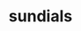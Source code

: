 ---
title: "sundials"
layout: cache
categories: [package, develop-2024-01-28]
meta: {"versions": ["6.7.0"], "compilers": ["cce@=15.0.1", "gcc@=10.3.0", "gcc@=11.4.0", "gcc@=7.3.1", "gcc@=7.5.0", "gcc@=9.4.0", "oneapi@=2024.0.0"], "oss": ["amzn2", "rhel8", "sle_hpc15", "ubuntu18.04", "ubuntu20.04", "ubuntu22.04"], "platforms": ["linux"], "targets": ["aarch64", "neoverse_n1", "neoverse_v1", "neoverse_v2", "ppc64le", "x86_64_v3", "x86_64_v4", "zen4"], "stacks": ["e4s", "e4s-cray-rhel", "e4s-cray-sles", "e4s-neoverse-v2", "e4s-neoverse_v1", "e4s-oneapi", "e4s-power", "e4s-rocm-external", "radiuss", "radiuss-aws", "radiuss-aws-aarch64", "root"], "num_specs": 25, "num_specs_by_stack": {"radiuss-aws-aarch64": 2, "root": 25, "radiuss-aws": 1, "e4s-cray-rhel": 1, "e4s-cray-sles": 1, "radiuss": 1, "e4s-neoverse_v1": 4, "e4s-power": 2, "e4s": 5, "e4s-rocm-external": 2, "e4s-neoverse-v2": 4, "e4s-oneapi": 2}}
spec_details: [{"hash": "syi4krzl33aojoc33dggxwkzwovnntbt", "compiler": "gcc@=7.3.1", "versions": ["6.7.0"], "os": "amzn2", "platform": "linux", "target": "aarch64", "variants": ["+ARKODE", "+CVODE", "+CVODES", "+IDA", "+IDAS", "+KINSOL", "build_system=cmake", "build_type=Release", "cstd=99", "~cuda", "cxxstd=14", "+examples", "+examples-install", "~f2003", "~fcmix", "generator=make", "+generic-math", "~ginkgo", "+hypre", "~int64", "~ipo", "~klu", "~kokkos", "~kokkos-kernels", "~lapack", "logging-level=0", "logging-mpi=OFF", "~magma", "~monitoring", "+mpi", "~openmp", "~petsc", "precision=double", "~profiling", "~pthread", "~raja", "~rocm", "+shared", "+static", "~superlu-dist", "~superlu-mt", "~sycl", "~trilinos"], "stacks": ["radiuss-aws-aarch64", "root"], "size": "-", "tarball": "https://binaries.spack.io/releases/develop-2024-01-28/build_cache/linux-amzn2-aarch64/gcc-7.3.1/sundials-6.7.0/linux-amzn2-aarch64-gcc-7.3.1-sundials-6.7.0-syi4krzl33aojoc33dggxwkzwovnntbt.spack"}, {"hash": "tqirg6dng55fkcqoiqft3db3ipponauo", "compiler": "gcc@=7.3.1", "versions": ["6.7.0"], "os": "amzn2", "platform": "linux", "target": "neoverse_n1", "variants": ["+ARKODE", "+CVODE", "+CVODES", "+IDA", "+IDAS", "+KINSOL", "build_system=cmake", "build_type=Release", "cstd=99", "~cuda", "cxxstd=14", "+examples", "+examples-install", "~f2003", "~fcmix", "generator=make", "+generic-math", "~ginkgo", "+hypre", "~int64", "~ipo", "~klu", "~kokkos", "~kokkos-kernels", "~lapack", "logging-level=0", "logging-mpi=OFF", "~magma", "~monitoring", "+mpi", "~openmp", "~petsc", "precision=double", "~profiling", "~pthread", "~raja", "~rocm", "+shared", "+static", "~superlu-dist", "~superlu-mt", "~sycl", "~trilinos"], "stacks": ["radiuss-aws-aarch64", "root"], "size": "-", "tarball": "https://binaries.spack.io/releases/develop-2024-01-28/build_cache/linux-amzn2-neoverse_n1/gcc-7.3.1/sundials-6.7.0/linux-amzn2-neoverse_n1-gcc-7.3.1-sundials-6.7.0-tqirg6dng55fkcqoiqft3db3ipponauo.spack"}, {"hash": "c5oc6kkfclf6rxjjsosh4l5w3xz7tmmd", "compiler": "gcc@=7.3.1", "versions": ["6.7.0"], "os": "amzn2", "platform": "linux", "target": "x86_64_v3", "variants": ["+ARKODE", "+CVODE", "+CVODES", "+IDA", "+IDAS", "+KINSOL", "build_system=cmake", "build_type=Release", "cstd=99", "~cuda", "cxxstd=14", "+examples", "+examples-install", "~f2003", "~fcmix", "generator=make", "+generic-math", "~ginkgo", "+hypre", "~int64", "~ipo", "~klu", "~kokkos", "~kokkos-kernels", "~lapack", "logging-level=0", "logging-mpi=OFF", "~magma", "~monitoring", "+mpi", "~openmp", "~petsc", "precision=double", "~profiling", "~pthread", "~raja", "~rocm", "+shared", "+static", "~superlu-dist", "~superlu-mt", "~sycl", "~trilinos"], "stacks": ["radiuss-aws", "root"], "size": "-", "tarball": "https://binaries.spack.io/releases/develop-2024-01-28/build_cache/linux-amzn2-x86_64_v3/gcc-7.3.1/sundials-6.7.0/linux-amzn2-x86_64_v3-gcc-7.3.1-sundials-6.7.0-c5oc6kkfclf6rxjjsosh4l5w3xz7tmmd.spack"}, {"hash": "btkpahwonv5zqlsowlsll7cpkf5ipigq", "compiler": "cce@=15.0.1", "versions": ["6.7.0"], "os": "rhel8", "platform": "linux", "target": "zen4", "variants": ["+ARKODE", "+CVODE", "+CVODES", "+IDA", "+IDAS", "+KINSOL", "build_system=cmake", "build_type=Release", "cstd=99", "~cuda", "cxxstd=14", "+examples", "+examples-install", "~f2003", "~fcmix", "generator=make", "+generic-math", "~ginkgo", "~hypre", "~int64", "~ipo", "~klu", "~kokkos", "~kokkos-kernels", "~lapack", "logging-level=0", "logging-mpi=OFF", "~magma", "~monitoring", "+mpi", "~openmp", "~petsc", "precision=double", "~profiling", "~pthread", "~raja", "~rocm", "+shared", "+static", "~superlu-dist", "~superlu-mt", "~sycl", "~trilinos"], "stacks": ["e4s-cray-rhel", "root"], "size": "-", "tarball": "https://binaries.spack.io/releases/develop-2024-01-28/build_cache/linux-rhel8-zen4/cce-15.0.1/sundials-6.7.0/linux-rhel8-zen4-cce-15.0.1-sundials-6.7.0-btkpahwonv5zqlsowlsll7cpkf5ipigq.spack"}, {"hash": "cua4vmwgkcofqioiywaepugp2qa5beux", "compiler": "gcc@=10.3.0", "versions": ["6.7.0"], "os": "sle_hpc15", "platform": "linux", "target": "x86_64_v4", "variants": ["+ARKODE", "+CVODE", "+CVODES", "+IDA", "+IDAS", "+KINSOL", "build_system=cmake", "build_type=Release", "cstd=99", "~cuda", "cxxstd=14", "+examples", "+examples-install", "~f2003", "~fcmix", "generator=make", "+generic-math", "~ginkgo", "~hypre", "~int64", "~ipo", "~klu", "~kokkos", "~kokkos-kernels", "~lapack", "logging-level=0", "logging-mpi=OFF", "~magma", "~monitoring", "+mpi", "~openmp", "~petsc", "precision=double", "~profiling", "~pthread", "~raja", "~rocm", "+shared", "+static", "~superlu-dist", "~superlu-mt", "~sycl", "~trilinos"], "stacks": ["e4s-cray-sles", "root"], "size": "-", "tarball": "https://binaries.spack.io/releases/develop-2024-01-28/build_cache/linux-sle_hpc15-x86_64_v4/gcc-10.3.0/sundials-6.7.0/linux-sle_hpc15-x86_64_v4-gcc-10.3.0-sundials-6.7.0-cua4vmwgkcofqioiywaepugp2qa5beux.spack"}, {"hash": "r6xxz4mayprqivu45vxarh3p4nyja2ik", "compiler": "gcc@=7.5.0", "versions": ["6.7.0"], "os": "ubuntu18.04", "platform": "linux", "target": "x86_64_v3", "variants": ["+ARKODE", "+CVODE", "+CVODES", "+IDA", "+IDAS", "+KINSOL", "build_system=cmake", "build_type=Release", "cstd=99", "~cuda", "cxxstd=14", "+examples", "+examples-install", "~f2003", "~fcmix", "generator=make", "+generic-math", "~ginkgo", "~hypre", "~int64", "~ipo", "~klu", "~kokkos", "~kokkos-kernels", "~lapack", "logging-level=0", "logging-mpi=OFF", "~magma", "~monitoring", "+mpi", "~openmp", "~petsc", "precision=double", "~profiling", "~pthread", "~raja", "~rocm", "+shared", "+static", "~superlu-dist", "~superlu-mt", "~sycl", "~trilinos"], "stacks": ["radiuss", "root"], "size": "-", "tarball": "https://binaries.spack.io/releases/develop-2024-01-28/build_cache/linux-ubuntu18.04-x86_64_v3/gcc-7.5.0/sundials-6.7.0/linux-ubuntu18.04-x86_64_v3-gcc-7.5.0-sundials-6.7.0-r6xxz4mayprqivu45vxarh3p4nyja2ik.spack"}, {"hash": "kgm7lg7zb3ilgcv6wty74iie5dfxbrtp", "compiler": "gcc@=11.4.0", "versions": ["6.7.0"], "os": "ubuntu20.04", "platform": "linux", "target": "neoverse_v1", "variants": ["+ARKODE", "+CVODE", "+CVODES", "+IDA", "+IDAS", "+KINSOL", "build_system=cmake", "build_type=Release", "cstd=99", "+cuda", "cuda_arch=75", "cxxstd=14", "+examples", "+examples-install", "~f2003", "~fcmix", "generator=make", "+generic-math", "~ginkgo", "~hypre", "~int64", "~ipo", "~klu", "~kokkos", "~kokkos-kernels", "~lapack", "logging-level=0", "logging-mpi=OFF", "~magma", "~monitoring", "+mpi", "~openmp", "~petsc", "precision=double", "~profiling", "~pthread", "~raja", "~rocm", "+shared", "+static", "~superlu-dist", "~superlu-mt", "~sycl", "~trilinos"], "stacks": ["e4s-neoverse_v1", "root"], "size": "-", "tarball": "https://binaries.spack.io/releases/develop-2024-01-28/build_cache/linux-ubuntu20.04-neoverse_v1/gcc-11.4.0/sundials-6.7.0/linux-ubuntu20.04-neoverse_v1-gcc-11.4.0-sundials-6.7.0-kgm7lg7zb3ilgcv6wty74iie5dfxbrtp.spack"}, {"hash": "fo34huewmx7gxvl7qmdfzr5kyehprwlk", "compiler": "gcc@=11.4.0", "versions": ["6.7.0"], "os": "ubuntu20.04", "platform": "linux", "target": "neoverse_v1", "variants": ["+ARKODE", "+CVODE", "+CVODES", "+IDA", "+IDAS", "+KINSOL", "build_system=cmake", "build_type=Release", "cstd=99", "~cuda", "cxxstd=14", "+examples", "+examples-install", "~f2003", "~fcmix", "generator=make", "+generic-math", "~ginkgo", "~hypre", "~int64", "~ipo", "~klu", "~kokkos", "~kokkos-kernels", "~lapack", "logging-level=0", "logging-mpi=OFF", "~magma", "~monitoring", "+mpi", "~openmp", "~petsc", "precision=double", "~profiling", "~pthread", "~raja", "~rocm", "+shared", "+static", "~superlu-dist", "~superlu-mt", "~sycl", "~trilinos"], "stacks": ["e4s-neoverse_v1", "root"], "size": "-", "tarball": "https://binaries.spack.io/releases/develop-2024-01-28/build_cache/linux-ubuntu20.04-neoverse_v1/gcc-11.4.0/sundials-6.7.0/linux-ubuntu20.04-neoverse_v1-gcc-11.4.0-sundials-6.7.0-fo34huewmx7gxvl7qmdfzr5kyehprwlk.spack"}, {"hash": "kj6hmyobqqlqsz4mdtaop4dddjrmy3ae", "compiler": "gcc@=11.4.0", "versions": ["6.7.0"], "os": "ubuntu20.04", "platform": "linux", "target": "neoverse_v1", "variants": ["+ARKODE", "+CVODE", "+CVODES", "+IDA", "+IDAS", "+KINSOL", "build_system=cmake", "build_type=Release", "cstd=99", "+cuda", "cuda_arch=90", "cxxstd=14", "+examples", "+examples-install", "~f2003", "~fcmix", "generator=make", "+generic-math", "~ginkgo", "~hypre", "~int64", "~ipo", "~klu", "~kokkos", "~kokkos-kernels", "~lapack", "logging-level=0", "logging-mpi=OFF", "~magma", "~monitoring", "+mpi", "~openmp", "~petsc", "precision=double", "~profiling", "~pthread", "~raja", "~rocm", "+shared", "+static", "~superlu-dist", "~superlu-mt", "~sycl", "~trilinos"], "stacks": ["e4s-neoverse_v1", "root"], "size": "-", "tarball": "https://binaries.spack.io/releases/develop-2024-01-28/build_cache/linux-ubuntu20.04-neoverse_v1/gcc-11.4.0/sundials-6.7.0/linux-ubuntu20.04-neoverse_v1-gcc-11.4.0-sundials-6.7.0-kj6hmyobqqlqsz4mdtaop4dddjrmy3ae.spack"}, {"hash": "xpwfyt7f32imlaz2ujkrsrueu43sgxby", "compiler": "gcc@=11.4.0", "versions": ["6.7.0"], "os": "ubuntu20.04", "platform": "linux", "target": "neoverse_v1", "variants": ["+ARKODE", "+CVODE", "+CVODES", "+IDA", "+IDAS", "+KINSOL", "build_system=cmake", "build_type=Release", "cstd=99", "+cuda", "cuda_arch=80", "cxxstd=14", "+examples", "+examples-install", "~f2003", "~fcmix", "generator=make", "+generic-math", "~ginkgo", "~hypre", "~int64", "~ipo", "~klu", "~kokkos", "~kokkos-kernels", "~lapack", "logging-level=0", "logging-mpi=OFF", "~magma", "~monitoring", "+mpi", "~openmp", "~petsc", "precision=double", "~profiling", "~pthread", "~raja", "~rocm", "+shared", "+static", "~superlu-dist", "~superlu-mt", "~sycl", "~trilinos"], "stacks": ["e4s-neoverse_v1", "root"], "size": "-", "tarball": "https://binaries.spack.io/releases/develop-2024-01-28/build_cache/linux-ubuntu20.04-neoverse_v1/gcc-11.4.0/sundials-6.7.0/linux-ubuntu20.04-neoverse_v1-gcc-11.4.0-sundials-6.7.0-xpwfyt7f32imlaz2ujkrsrueu43sgxby.spack"}, {"hash": "ozhx3bmrqyn4tzc6ilzf4lrbe6pdrwb5", "compiler": "gcc@=9.4.0", "versions": ["6.7.0"], "os": "ubuntu20.04", "platform": "linux", "target": "ppc64le", "variants": ["+ARKODE", "+CVODE", "+CVODES", "+IDA", "+IDAS", "+KINSOL", "build_system=cmake", "build_type=Release", "cstd=99", "~cuda", "cxxstd=14", "+examples", "+examples-install", "~f2003", "~fcmix", "generator=make", "+generic-math", "~ginkgo", "~hypre", "~int64", "~ipo", "~klu", "~kokkos", "~kokkos-kernels", "~lapack", "logging-level=0", "logging-mpi=OFF", "~magma", "~monitoring", "+mpi", "~openmp", "~petsc", "precision=double", "~profiling", "~pthread", "~raja", "~rocm", "+shared", "+static", "~superlu-dist", "~superlu-mt", "~sycl", "~trilinos"], "stacks": ["e4s-power", "root"], "size": "-", "tarball": "https://binaries.spack.io/releases/develop-2024-01-28/build_cache/linux-ubuntu20.04-ppc64le/gcc-9.4.0/sundials-6.7.0/linux-ubuntu20.04-ppc64le-gcc-9.4.0-sundials-6.7.0-ozhx3bmrqyn4tzc6ilzf4lrbe6pdrwb5.spack"}, {"hash": "bx6pbonq7ldazuqnhjof25mf24xbjpuq", "compiler": "gcc@=9.4.0", "versions": ["6.7.0"], "os": "ubuntu20.04", "platform": "linux", "target": "ppc64le", "variants": ["+ARKODE", "+CVODE", "+CVODES", "+IDA", "+IDAS", "+KINSOL", "build_system=cmake", "build_type=Release", "cstd=99", "+cuda", "cuda_arch=70", "cxxstd=14", "+examples", "+examples-install", "~f2003", "~fcmix", "generator=make", "+generic-math", "~ginkgo", "~hypre", "~int64", "~ipo", "~klu", "~kokkos", "~kokkos-kernels", "~lapack", "logging-level=0", "logging-mpi=OFF", "~magma", "~monitoring", "+mpi", "~openmp", "~petsc", "precision=double", "~profiling", "~pthread", "~raja", "~rocm", "+shared", "+static", "~superlu-dist", "~superlu-mt", "~sycl", "~trilinos"], "stacks": ["e4s-power", "root"], "size": "-", "tarball": "https://binaries.spack.io/releases/develop-2024-01-28/build_cache/linux-ubuntu20.04-ppc64le/gcc-9.4.0/sundials-6.7.0/linux-ubuntu20.04-ppc64le-gcc-9.4.0-sundials-6.7.0-bx6pbonq7ldazuqnhjof25mf24xbjpuq.spack"}, {"hash": "cxp2e6uifhoq5vana5hflh6i4c7kxgi4", "compiler": "gcc@=11.4.0", "versions": ["6.7.0"], "os": "ubuntu20.04", "platform": "linux", "target": "x86_64_v3", "variants": ["+ARKODE", "+CVODE", "+CVODES", "+IDA", "+IDAS", "+KINSOL", "build_system=cmake", "build_type=Release", "cstd=99", "~cuda", "cxxstd=14", "+examples", "+examples-install", "~f2003", "~fcmix", "generator=make", "+generic-math", "~ginkgo", "~hypre", "~int64", "~ipo", "~klu", "~kokkos", "~kokkos-kernels", "~lapack", "logging-level=0", "logging-mpi=OFF", "~magma", "~monitoring", "+mpi", "~openmp", "~petsc", "precision=double", "~profiling", "~pthread", "~raja", "~rocm", "+shared", "+static", "~superlu-dist", "~superlu-mt", "~sycl", "~trilinos"], "stacks": ["e4s", "root"], "size": "-", "tarball": "https://binaries.spack.io/releases/develop-2024-01-28/build_cache/linux-ubuntu20.04-x86_64_v3/gcc-11.4.0/sundials-6.7.0/linux-ubuntu20.04-x86_64_v3-gcc-11.4.0-sundials-6.7.0-cxp2e6uifhoq5vana5hflh6i4c7kxgi4.spack"}, {"hash": "ylb7efqmmmxsa263upyyrxuliwweuvnn", "compiler": "gcc@=11.4.0", "versions": ["6.7.0"], "os": "ubuntu20.04", "platform": "linux", "target": "x86_64_v3", "variants": ["+ARKODE", "+CVODE", "+CVODES", "+IDA", "+IDAS", "+KINSOL", "amdgpu_target=gfx90a", "build_system=cmake", "build_type=Release", "cstd=99", "~cuda", "cxxstd=14", "+examples", "+examples-install", "~f2003", "~fcmix", "generator=make", "+generic-math", "~ginkgo", "~hypre", "~int64", "~ipo", "~klu", "~kokkos", "~kokkos-kernels", "~lapack", "logging-level=0", "logging-mpi=OFF", "~magma", "~monitoring", "+mpi", "~openmp", "patches=bc6f443", "~petsc", "precision=double", "~profiling", "~pthread", "~raja", "+rocm", "+shared", "+static", "~superlu-dist", "~superlu-mt", "~sycl", "~trilinos"], "stacks": ["e4s", "root"], "size": "-", "tarball": "https://binaries.spack.io/releases/develop-2024-01-28/build_cache/linux-ubuntu20.04-x86_64_v3/gcc-11.4.0/sundials-6.7.0/linux-ubuntu20.04-x86_64_v3-gcc-11.4.0-sundials-6.7.0-ylb7efqmmmxsa263upyyrxuliwweuvnn.spack"}, {"hash": "s74p6hnmjlphyoylmph3ynthwqkbqcrn", "compiler": "gcc@=11.4.0", "versions": ["6.7.0"], "os": "ubuntu20.04", "platform": "linux", "target": "x86_64_v3", "variants": ["+ARKODE", "+CVODE", "+CVODES", "+IDA", "+IDAS", "+KINSOL", "amdgpu_target=gfx90a", "build_system=cmake", "build_type=Release", "cstd=99", "~cuda", "cxxstd=14", "+examples", "+examples-install", "~f2003", "~fcmix", "generator=make", "+generic-math", "~ginkgo", "~hypre", "~int64", "~ipo", "~klu", "~kokkos", "~kokkos-kernels", "~lapack", "logging-level=0", "logging-mpi=OFF", "~magma", "~monitoring", "+mpi", "~openmp", "~petsc", "precision=double", "~profiling", "~pthread", "~raja", "+rocm", "+shared", "+static", "~superlu-dist", "~superlu-mt", "~sycl", "~trilinos"], "stacks": ["e4s-rocm-external", "root"], "size": "-", "tarball": "https://binaries.spack.io/releases/develop-2024-01-28/build_cache/linux-ubuntu20.04-x86_64_v3/gcc-11.4.0/sundials-6.7.0/linux-ubuntu20.04-x86_64_v3-gcc-11.4.0-sundials-6.7.0-s74p6hnmjlphyoylmph3ynthwqkbqcrn.spack"}, {"hash": "l5li644dcfey7rxcjtnbz2xiwn7hwcid", "compiler": "gcc@=11.4.0", "versions": ["6.7.0"], "os": "ubuntu20.04", "platform": "linux", "target": "x86_64_v3", "variants": ["+ARKODE", "+CVODE", "+CVODES", "+IDA", "+IDAS", "+KINSOL", "build_system=cmake", "build_type=Release", "cstd=99", "+cuda", "cuda_arch=90", "cxxstd=14", "+examples", "+examples-install", "~f2003", "~fcmix", "generator=make", "+generic-math", "~ginkgo", "~hypre", "~int64", "~ipo", "~klu", "~kokkos", "~kokkos-kernels", "~lapack", "logging-level=0", "logging-mpi=OFF", "~magma", "~monitoring", "+mpi", "~openmp", "~petsc", "precision=double", "~profiling", "~pthread", "~raja", "~rocm", "+shared", "+static", "~superlu-dist", "~superlu-mt", "~sycl", "~trilinos"], "stacks": ["e4s", "root"], "size": "-", "tarball": "https://binaries.spack.io/releases/develop-2024-01-28/build_cache/linux-ubuntu20.04-x86_64_v3/gcc-11.4.0/sundials-6.7.0/linux-ubuntu20.04-x86_64_v3-gcc-11.4.0-sundials-6.7.0-l5li644dcfey7rxcjtnbz2xiwn7hwcid.spack"}, {"hash": "xbwhtqko562f7n4aymw4ftbpqedae44k", "compiler": "gcc@=11.4.0", "versions": ["6.7.0"], "os": "ubuntu20.04", "platform": "linux", "target": "x86_64_v3", "variants": ["+ARKODE", "+CVODE", "+CVODES", "+IDA", "+IDAS", "+KINSOL", "build_system=cmake", "build_type=Release", "cstd=99", "+cuda", "cuda_arch=80", "cxxstd=14", "+examples", "+examples-install", "~f2003", "~fcmix", "generator=make", "+generic-math", "~ginkgo", "~hypre", "~int64", "~ipo", "~klu", "~kokkos", "~kokkos-kernels", "~lapack", "logging-level=0", "logging-mpi=OFF", "~magma", "~monitoring", "+mpi", "~openmp", "~petsc", "precision=double", "~profiling", "~pthread", "~raja", "~rocm", "+shared", "+static", "~superlu-dist", "~superlu-mt", "~sycl", "~trilinos"], "stacks": ["e4s", "root"], "size": "-", "tarball": "https://binaries.spack.io/releases/develop-2024-01-28/build_cache/linux-ubuntu20.04-x86_64_v3/gcc-11.4.0/sundials-6.7.0/linux-ubuntu20.04-x86_64_v3-gcc-11.4.0-sundials-6.7.0-xbwhtqko562f7n4aymw4ftbpqedae44k.spack"}, {"hash": "mtobcjs75njhwhfxrj5xwig6dmla6swu", "compiler": "gcc@=11.4.0", "versions": ["6.7.0"], "os": "ubuntu20.04", "platform": "linux", "target": "x86_64_v3", "variants": ["+ARKODE", "+CVODE", "+CVODES", "+IDA", "+IDAS", "+KINSOL", "amdgpu_target=gfx908", "build_system=cmake", "build_type=Release", "cstd=99", "~cuda", "cxxstd=14", "+examples", "+examples-install", "~f2003", "~fcmix", "generator=make", "+generic-math", "~ginkgo", "~hypre", "~int64", "~ipo", "~klu", "~kokkos", "~kokkos-kernels", "~lapack", "logging-level=0", "logging-mpi=OFF", "~magma", "~monitoring", "+mpi", "~openmp", "~petsc", "precision=double", "~profiling", "~pthread", "~raja", "+rocm", "+shared", "+static", "~superlu-dist", "~superlu-mt", "~sycl", "~trilinos"], "stacks": ["e4s-rocm-external", "root"], "size": "-", "tarball": "https://binaries.spack.io/releases/develop-2024-01-28/build_cache/linux-ubuntu20.04-x86_64_v3/gcc-11.4.0/sundials-6.7.0/linux-ubuntu20.04-x86_64_v3-gcc-11.4.0-sundials-6.7.0-mtobcjs75njhwhfxrj5xwig6dmla6swu.spack"}, {"hash": "wuvko7ozshctqgq5tpbxa7gxuxtkg5h7", "compiler": "gcc@=11.4.0", "versions": ["6.7.0"], "os": "ubuntu20.04", "platform": "linux", "target": "x86_64_v3", "variants": ["+ARKODE", "+CVODE", "+CVODES", "+IDA", "+IDAS", "+KINSOL", "amdgpu_target=gfx908", "build_system=cmake", "build_type=Release", "cstd=99", "~cuda", "cxxstd=14", "+examples", "+examples-install", "~f2003", "~fcmix", "generator=make", "+generic-math", "~ginkgo", "~hypre", "~int64", "~ipo", "~klu", "~kokkos", "~kokkos-kernels", "~lapack", "logging-level=0", "logging-mpi=OFF", "~magma", "~monitoring", "+mpi", "~openmp", "patches=bc6f443", "~petsc", "precision=double", "~profiling", "~pthread", "~raja", "+rocm", "+shared", "+static", "~superlu-dist", "~superlu-mt", "~sycl", "~trilinos"], "stacks": ["e4s", "root"], "size": "-", "tarball": "https://binaries.spack.io/releases/develop-2024-01-28/build_cache/linux-ubuntu20.04-x86_64_v3/gcc-11.4.0/sundials-6.7.0/linux-ubuntu20.04-x86_64_v3-gcc-11.4.0-sundials-6.7.0-wuvko7ozshctqgq5tpbxa7gxuxtkg5h7.spack"}, {"hash": "34hultonixjpsb7s5jsqqvnflqduew5w", "compiler": "gcc@=11.4.0", "versions": ["6.7.0"], "os": "ubuntu22.04", "platform": "linux", "target": "neoverse_v2", "variants": ["+ARKODE", "+CVODE", "+CVODES", "+IDA", "+IDAS", "+KINSOL", "build_system=cmake", "build_type=Release", "cstd=99", "+cuda", "cuda_arch=75", "cxxstd=14", "+examples", "+examples-install", "~f2003", "~fcmix", "generator=make", "+generic-math", "~ginkgo", "~hypre", "~int64", "~ipo", "~klu", "~kokkos", "~kokkos-kernels", "~lapack", "logging-level=0", "logging-mpi=OFF", "~magma", "~monitoring", "+mpi", "~openmp", "~petsc", "precision=double", "~profiling", "~pthread", "~raja", "~rocm", "+shared", "+static", "~superlu-dist", "~superlu-mt", "~sycl", "~trilinos"], "stacks": ["e4s-neoverse-v2", "root"], "size": "-", "tarball": "https://binaries.spack.io/releases/develop-2024-01-28/build_cache/linux-ubuntu22.04-neoverse_v2/gcc-11.4.0/sundials-6.7.0/linux-ubuntu22.04-neoverse_v2-gcc-11.4.0-sundials-6.7.0-34hultonixjpsb7s5jsqqvnflqduew5w.spack"}, {"hash": "o3knc3ngactmesjt6x56kmotptblkkqc", "compiler": "gcc@=11.4.0", "versions": ["6.7.0"], "os": "ubuntu22.04", "platform": "linux", "target": "neoverse_v2", "variants": ["+ARKODE", "+CVODE", "+CVODES", "+IDA", "+IDAS", "+KINSOL", "build_system=cmake", "build_type=Release", "cstd=99", "+cuda", "cuda_arch=80", "cxxstd=14", "+examples", "+examples-install", "~f2003", "~fcmix", "generator=make", "+generic-math", "~ginkgo", "~hypre", "~int64", "~ipo", "~klu", "~kokkos", "~kokkos-kernels", "~lapack", "logging-level=0", "logging-mpi=OFF", "~magma", "~monitoring", "+mpi", "~openmp", "~petsc", "precision=double", "~profiling", "~pthread", "~raja", "~rocm", "+shared", "+static", "~superlu-dist", "~superlu-mt", "~sycl", "~trilinos"], "stacks": ["e4s-neoverse-v2", "root"], "size": "-", "tarball": "https://binaries.spack.io/releases/develop-2024-01-28/build_cache/linux-ubuntu22.04-neoverse_v2/gcc-11.4.0/sundials-6.7.0/linux-ubuntu22.04-neoverse_v2-gcc-11.4.0-sundials-6.7.0-o3knc3ngactmesjt6x56kmotptblkkqc.spack"}, {"hash": "ehlniw56d5p6aqgewzrzuqoqpbd2e5e6", "compiler": "gcc@=11.4.0", "versions": ["6.7.0"], "os": "ubuntu22.04", "platform": "linux", "target": "neoverse_v2", "variants": ["+ARKODE", "+CVODE", "+CVODES", "+IDA", "+IDAS", "+KINSOL", "build_system=cmake", "build_type=Release", "cstd=99", "+cuda", "cuda_arch=90", "cxxstd=14", "+examples", "+examples-install", "~f2003", "~fcmix", "generator=make", "+generic-math", "~ginkgo", "~hypre", "~int64", "~ipo", "~klu", "~kokkos", "~kokkos-kernels", "~lapack", "logging-level=0", "logging-mpi=OFF", "~magma", "~monitoring", "+mpi", "~openmp", "~petsc", "precision=double", "~profiling", "~pthread", "~raja", "~rocm", "+shared", "+static", "~superlu-dist", "~superlu-mt", "~sycl", "~trilinos"], "stacks": ["e4s-neoverse-v2", "root"], "size": "-", "tarball": "https://binaries.spack.io/releases/develop-2024-01-28/build_cache/linux-ubuntu22.04-neoverse_v2/gcc-11.4.0/sundials-6.7.0/linux-ubuntu22.04-neoverse_v2-gcc-11.4.0-sundials-6.7.0-ehlniw56d5p6aqgewzrzuqoqpbd2e5e6.spack"}, {"hash": "qptrnmeuraojkgxyrrzqn6fxesd2tr3v", "compiler": "gcc@=11.4.0", "versions": ["6.7.0"], "os": "ubuntu22.04", "platform": "linux", "target": "neoverse_v2", "variants": ["+ARKODE", "+CVODE", "+CVODES", "+IDA", "+IDAS", "+KINSOL", "build_system=cmake", "build_type=Release", "cstd=99", "~cuda", "cxxstd=14", "+examples", "+examples-install", "~f2003", "~fcmix", "generator=make", "+generic-math", "~ginkgo", "~hypre", "~int64", "~ipo", "~klu", "~kokkos", "~kokkos-kernels", "~lapack", "logging-level=0", "logging-mpi=OFF", "~magma", "~monitoring", "+mpi", "~openmp", "~petsc", "precision=double", "~profiling", "~pthread", "~raja", "~rocm", "+shared", "+static", "~superlu-dist", "~superlu-mt", "~sycl", "~trilinos"], "stacks": ["e4s-neoverse-v2", "root"], "size": "-", "tarball": "https://binaries.spack.io/releases/develop-2024-01-28/build_cache/linux-ubuntu22.04-neoverse_v2/gcc-11.4.0/sundials-6.7.0/linux-ubuntu22.04-neoverse_v2-gcc-11.4.0-sundials-6.7.0-qptrnmeuraojkgxyrrzqn6fxesd2tr3v.spack"}, {"hash": "kjikqvbdejvls4zgyi7wh563zax3cu6i", "compiler": "oneapi@=2024.0.0", "versions": ["6.7.0"], "os": "ubuntu22.04", "platform": "linux", "target": "x86_64_v3", "variants": ["+ARKODE", "+CVODE", "+CVODES", "+IDA", "+IDAS", "+KINSOL", "build_system=cmake", "build_type=Release", "cstd=99", "~cuda", "cxxstd=17", "+examples", "+examples-install", "~f2003", "~fcmix", "generator=make", "+generic-math", "~ginkgo", "~hypre", "~int64", "~ipo", "~klu", "~kokkos", "~kokkos-kernels", "~lapack", "logging-level=0", "logging-mpi=OFF", "~magma", "~monitoring", "+mpi", "~openmp", "~petsc", "precision=double", "~profiling", "~pthread", "~raja", "~rocm", "+shared", "+static", "~superlu-dist", "~superlu-mt", "+sycl", "~trilinos"], "stacks": ["e4s-oneapi", "root"], "size": "-", "tarball": "https://binaries.spack.io/releases/develop-2024-01-28/build_cache/linux-ubuntu22.04-x86_64_v3/oneapi-2024.0.0/sundials-6.7.0/linux-ubuntu22.04-x86_64_v3-oneapi-2024.0.0-sundials-6.7.0-kjikqvbdejvls4zgyi7wh563zax3cu6i.spack"}, {"hash": "o6f2fe3rnqnq35vnt3axjhk3z6s6i3bw", "compiler": "oneapi@=2024.0.0", "versions": ["6.7.0"], "os": "ubuntu22.04", "platform": "linux", "target": "x86_64_v3", "variants": ["+ARKODE", "+CVODE", "+CVODES", "+IDA", "+IDAS", "+KINSOL", "build_system=cmake", "build_type=Release", "cstd=99", "~cuda", "cxxstd=14", "+examples", "+examples-install", "~f2003", "~fcmix", "generator=make", "+generic-math", "~ginkgo", "~hypre", "~int64", "~ipo", "~klu", "~kokkos", "~kokkos-kernels", "~lapack", "logging-level=0", "logging-mpi=OFF", "~magma", "~monitoring", "+mpi", "~openmp", "~petsc", "precision=double", "~profiling", "~pthread", "~raja", "~rocm", "+shared", "+static", "~superlu-dist", "~superlu-mt", "~sycl", "~trilinos"], "stacks": ["e4s-oneapi", "root"], "size": "-", "tarball": "https://binaries.spack.io/releases/develop-2024-01-28/build_cache/linux-ubuntu22.04-x86_64_v3/oneapi-2024.0.0/sundials-6.7.0/linux-ubuntu22.04-x86_64_v3-oneapi-2024.0.0-sundials-6.7.0-o6f2fe3rnqnq35vnt3axjhk3z6s6i3bw.spack"}]
---